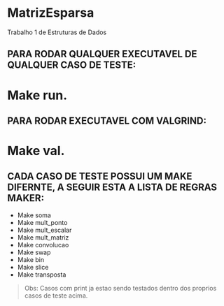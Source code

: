 # MatrizEsparsa
Trabalho 1 de Estruturas de Dados

## PARA RODAR QUALQUER EXECUTAVEL DE QUALQUER CASO DE TESTE: 
# Make run.


## PARA RODAR EXECUTAVEL COM VALGRIND: 
# Make val.

## CADA CASO DE TESTE POSSUI UM MAKE DIFERNTE, A SEGUIR ESTA A LISTA DE REGRAS MAKER:
- Make soma 
- Make mult_ponto 
- Make mult_escalar
- Make mult_matriz
- Make convolucao
- Make swap
- Make bin
- Make slice
- Make transposta

> Obs: Casos com print ja estao sendo testados dentro dos proprios casos de teste acima.

